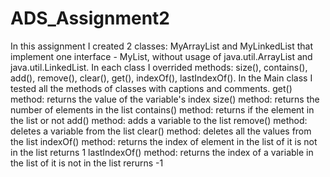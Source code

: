 # ADS_Assignment2
In this assignment I created 2 classes: MyArrayList and MyLinkedList that implement one interface - MyList, without usage of java.util.ArrayList and java.util.LinkedList.
In each class I overrided methods: size(), contains(), add(), remove(), clear(), get(), indexOf(), lastIndexOf().
In the Main class I tested all the methods of classes with captions and comments.
get() method: returns the value of the variable's index 
size() method: returns the number of elements in the list
contains() method: returns if the element in the list or not
add() method: adds a variable to the list
remove() method: deletes a variable from the list 
clear() method: deletes all the values from the list 
indexOf() method: returns the index of element in the list of it is not in the list returns 1
lastIndexOf() method: returns the index of a variable in the list of it is not in the list rerurns -1
